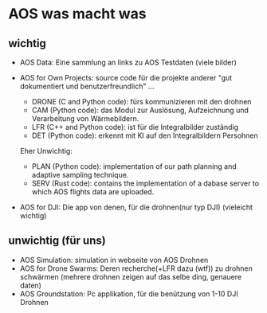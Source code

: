 # AOS was macht was

## wichtig

* AOS Data: Eine sammlung an links zu AOS Testdaten (viele bilder)
* AOS for Own Projects: source code für die projekte anderer "gut dokumentiert und benutzerfreundlich" ...
    * DRONE (C and Python code): fürs kommunizieren mit den drohnen
    * CAM (Python code): das Modul zur Auslösung, Aufzeichnung und Verarbeitung von Wärmebildern.
    * LFR (C++ and Python code): ist für die Integralbilder zuständig
    * DET (Python code): erkennt mit KI auf den Integralbildern Persohnen


    Eher Unwichtig:
    * PLAN (Python code): implementation of our path planning and adaptive sampling technique.
    * SERV (Rust code): contains the implementation of a dabase server to which AOS flights data are uploaded.
* AOS for DJI: Die app von denen, für die drohnen(nur typ DJI) (vieleicht wichtig)

## unwichtig (für uns)
* AOS Simulation: simulation in webseite von AOS Drohnen
* AOS for Drone Swarms: Deren recherche(+LFR dazu (wtf)) zu drohnen schwärmen (mehrere drohnen zeigen auf das selbe ding, genauere daten)
* AOS Groundstation: Pc applikation, für die benützung von 1-10 DJI Drohnen